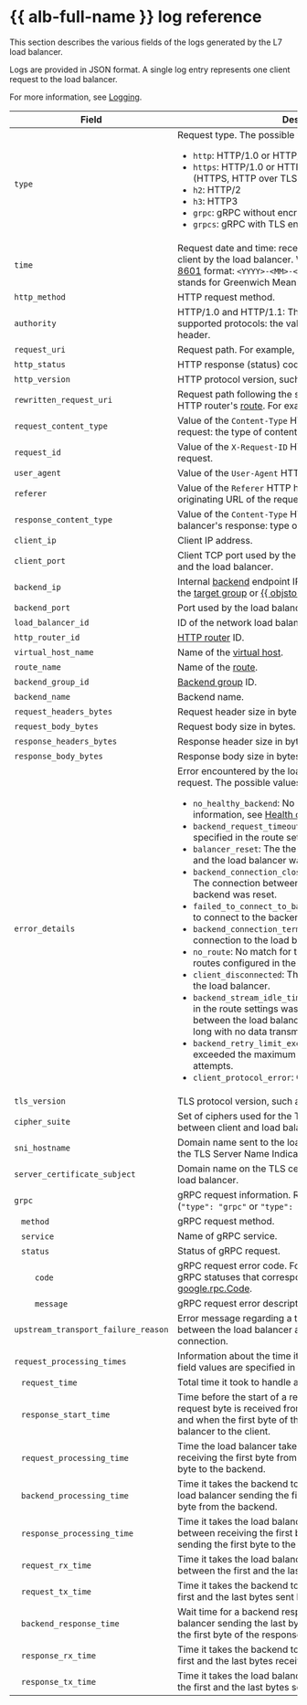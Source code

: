 # {{ alb-full-name }} log reference

This section describes the various fields of the logs generated by the L7 load balancer.

Logs are provided in JSON format. A single log entry represents one client request to the load balancer.

For more information, see [Logging](./concepts/application-load-balancer.md#logging).

| Field | Description |
---- | ----
| `type` | Request type. The possible values include: <ul><li>`http`: HTTP/1.0 or HTTP/1.1 without encryption</li><li>`https`: HTTP/1.0 or HTTP/1.1 with TLS encryption (HTTPS, HTTP over TLS)</li><li>`h2`: HTTP/2</li><li>`h3`: HTTP3</li><li>`grpc`: gRPC without encryption</li><li>`grpcs`: gRPC with TLS encryption</li></ul> |
| `time` | Request date and time: receipt of the first byte from the client by the load balancer. Written in the following [ISO 8601](https://en.wikipedia.org/wiki/ISO_8601) format: `<YYYY>-<MM>-<DD>T<hh>:<mm>:<ss>Z`, where `Z` stands for Greenwich Mean Time, UTC. |
| `http_method` | HTTP request method. |
| `authority` | HTTP/1.0 and HTTP/1.1: The `Host` header value. For other supported protocols: the value of the `:authority` pseudo-header. |
| `request_uri` | Request path. For example, `/api/v1/foo`. |
| `http_status` | HTTP response (status) code. |
| `http_version` | HTTP protocol version, such as `HTTP/2`. |
| `rewritten_request_uri` | Request path following the substitution configured in the HTTP router's [route](./concepts/http-router.md#routes). For example, `/api/backend/v1/foo` |
| `request_content_type` | Value of the `Content-Type` HTTP header in the client's request: the type of content requested. |
| `request_id` | Value of the `X-Request-ID` HTTP header in the client's request. |
| `user_agent` | Value of the `User-Agent` HTTP header: client app ID string. |
| `referer` | Value of the `Referer` HTTP header in the client's request: originating URL of the request. |
| `response_content_type` | Value of the `Content-Type` HTTP header in the load balancer's response: type of content requested. |
| `client_ip` | Client IP address. |
| `client_port` | Client TCP port used by the connection between the client and the load balancer. |
| `backend_ip` | Internal [backend](./concepts/backend-group.md) endpoint IP address: virtual machine from the [target group](./concepts/target-group.md) or [{{ objstorage-name }} bucket](../storage/concepts/bucket.md). |
| `backend_port` | Port used by the load balancer to access the backend. |
| `load_balancer_id` | ID of the network load balancer. |
| `http_router_id` | [HTTP router](./concepts/http-router.md) ID. |
| `virtual_host_name` | Name of the [virtual host](./concepts/http-router.md#virtual-host). |
| `route_name` | Name of the [route](./concepts/http-router.md#routes). |
| `backend_group_id` | [Backend group](./concepts/backend-group.md) ID. |
| `backend_name` | Backend name. |
| `request_headers_bytes` | Request header size in bytes. |
| `request_body_bytes` | Request body size in bytes. |
| `response_headers_bytes` | Response header size in bytes. |
| `response_body_bytes` | Response body size in bytes. |
| `error_details` | Error encountered by the load balancer when processing a request. The possible values include: <ul><li>`no_healthy_backend`: No healthy backends. For more information, see [Health checks](./concepts/backend-group.md#health-checks).</li><li>`backend_request_timeout`: The backend request timeout specified in the route settings was exceeded.</li><li>`balancer_reset`: The the connection between the client and the load balancer was reset.</li><li>`backend_connection_closed_before_data_sent_to_client`: The connection between the load balancer and the backend was reset.</li><li>`failed_to_connect_to_backend`: The load balancer failed to connect to the backend.</li><li>`backend_connection_terminated`: The backend closed the connection to the load balancer.</li><li>`no_route`: No match for the client's request among any routes configured in the load balancer HTTP routers.</li><li>`client_disconnected`: The client closed the connection to the load balancer.</li><li>`backend_stream_idle_timeout`: The idle timeout specified in the route settings was exceeded, the connection between the load balancer and backend was idle for too long with no data transmission.</li><li>`backend_retry_limit_exceeded`: The load balancer exceeded the maximum number of backend connection attempts.</li><li>`client_protocol_error`: Client protocol error.</li></ul> |
| `tls_version` | TLS protocol version, such as `TLSv1.3`. |
| `cipher_suite` | Set of ciphers used for the TLS encryption of the connection between client and load balancer. |
| `sni_hostname` | Domain name sent to the load balancer by the client using the TLS Server Name Indication (SNI) extension. |
| `server_certificate_subject` | Domain name on the TLS certificate sent to the client by the load balancer. |
| `grpc` | gRPC request information. Returned for gRPC requests only (`"type": "grpc"` or `"type": "grpcs"`). |
| &ensp; `method` | gRPC request method. |
| &ensp; `service` | Name of gRPC service. |
| &ensp; `status` | Status of gRPC request. |
| &emsp;&emsp; `code` | gRPC request error code. For more information about the gRPC statuses that correspond to HTTP codes, see [google.rpc.Code](https://github.com/googleapis/googleapis/blob/master/google/rpc/code.proto). |
| &emsp;&emsp; `message` | gRPC request error description. |
| `upstream_transport_failure_reason` | Error message regarding a transport-layer connection error between the load balancer and backend, such as in the TLS connection. |
| `request_processing_times` | Information about the time it took to process a request. All field values are specified in seconds. |
| &ensp; `request_time` | Total time it took to handle a request. |
| &ensp; `response_start_time` | Time before the start of a response: between when the first request byte is received from the client by the load balancer and when the first byte of the response is sent by the load balancer to the client. |
| &ensp; `request_processing_time` | Time the load balancer takes to process a request: between receiving the first byte from the client and sending the first byte to the backend. |
| &ensp; `backend_processing_time` | Time it takes the backend to process a request: between the load balancer sending the first byte to and receiving the first byte from the backend. |
| &ensp; `response_processing_time` | Time it takes the load balancer to process a response: between receiving the first byte from the backend and sending the first byte to the client. |
| &ensp; `request_rx_time` | Time it takes the load balancer to receive a request: between the first and the last bytes received from the client. |
| &ensp; `request_tx_time` | Time it takes the backend to receive a request: between the first and the last bytes sent by the load balancer. |
| &ensp; `backend_response_time` | Wait time for a backend response: between the load balancer sending the last byte of a request to and receiving the first byte of the response from the backend. |
| &ensp; `response_rx_time` | Time it takes the backend to send a response: between the first and the last bytes received by the load balancer. |
| &ensp; `response_tx_time` | Time it takes the load balancer to send a response: between the first and the last bytes sent by the load balancer. |
